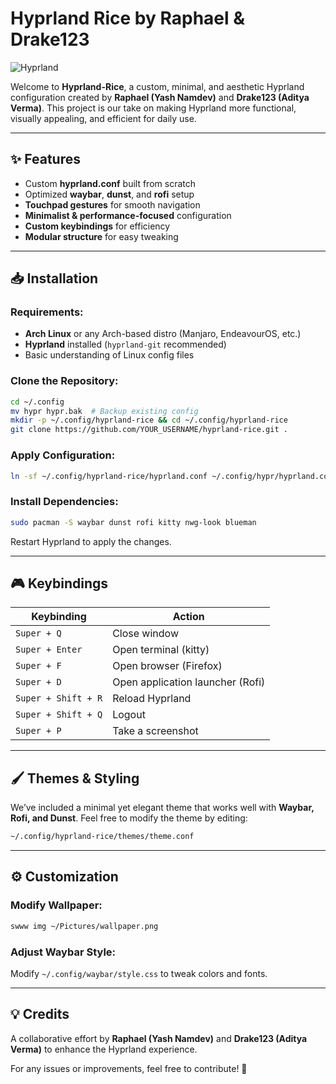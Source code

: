 # Hyprland Rice by Raphael & Drake123

![Hyprland](https://upload.wikimedia.org/wikipedia/commons/4/4b/Hyprland_logo.png)

Welcome to **Hyprland-Rice**, a custom, minimal, and aesthetic Hyprland configuration created by **Raphael (Yash Namdev)** and **Drake123 (Aditya Verma)**. This project is our take on making Hyprland more functional, visually appealing, and efficient for daily use.

---

## ✨ Features
- Custom **hyprland.conf** built from scratch
- Optimized **waybar**, **dunst**, and **rofi** setup
- **Touchpad gestures** for smooth navigation
- **Minimalist & performance-focused** configuration
- **Custom keybindings** for efficiency
- **Modular structure** for easy tweaking

---

## 📥 Installation
### Requirements:
- **Arch Linux** or any Arch-based distro (Manjaro, EndeavourOS, etc.)
- **Hyprland** installed (`hyprland-git` recommended)
- Basic understanding of Linux config files

### Clone the Repository:
```bash
cd ~/.config
mv hypr hypr.bak  # Backup existing config
mkdir -p ~/.config/hyprland-rice && cd ~/.config/hyprland-rice
git clone https://github.com/YOUR_USERNAME/hyprland-rice.git .
```

### Apply Configuration:
```bash
ln -sf ~/.config/hyprland-rice/hyprland.conf ~/.config/hypr/hyprland.conf
```

### Install Dependencies:
```bash
sudo pacman -S waybar dunst rofi kitty nwg-look blueman
```

Restart Hyprland to apply the changes.

---

## 🎮 Keybindings
| Keybinding | Action |
|------------|--------|
| `Super + Q` | Close window |
| `Super + Enter` | Open terminal (kitty) |
| `Super + F` | Open browser (Firefox) |
| `Super + D` | Open application launcher (Rofi) |
| `Super + Shift + R` | Reload Hyprland |
| `Super + Shift + Q` | Logout |
| `Super + P` | Take a screenshot |

---

## 🖌️ Themes & Styling
We’ve included a minimal yet elegant theme that works well with **Waybar, Rofi, and Dunst**. Feel free to modify the theme by editing:
```bash
~/.config/hyprland-rice/themes/theme.conf
```
---

## ⚙️ Customization
### Modify Wallpaper:
```bash
swww img ~/Pictures/wallpaper.png
```
### Adjust Waybar Style:
Modify `~/.config/waybar/style.css` to tweak colors and fonts.

---

## 💡 Credits
A collaborative effort by **Raphael (Yash Namdev)** and **Drake123 (Aditya Verma)** to enhance the Hyprland experience.

For any issues or improvements, feel free to contribute! 🚀
